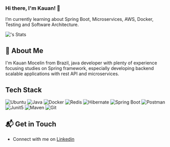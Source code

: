### Hi there, I'm Kauan! 👋
I’m currently learning about Spring Boot, Microservices, AWS, Docker, Testing and Software Architecture.

![<kauanmocelin>'s Stats](https://github-readme-stats.vercel.app/api?username=kauanmocelin&theme=vue-dark&show_icons=true&hide_border=true&count_private=true)

## 🚀 About Me
I'm Kauan Mocelin from Brazil, java developer with plenty of experience focusing studies on Spring framework, especially developing backend scalable applications with rest API and microservices.

## Tech Stack

![Ubuntu](https://img.shields.io/badge/Ubuntu-E95420?style=for-the-badge&logo=ubuntu&logoColor=white) ![Java](https://img.shields.io/badge/Java-ED8B00?style=for-the-badge&logo=openjdk&logoColor=white) ![Docker](https://img.shields.io/badge/Docker-2CA5E0?style=for-the-badge&logo=docker&logoColor=white) ![Redis](https://img.shields.io/badge/redis-%23DD0031.svg?&style=for-the-badge&logo=redis&logoColor=white) ![Hibernate](https://img.shields.io/badge/Hibernate-59666C?style=for-the-badge&logo=Hibernate&logoColor=white) ![Spring Boot](https://img.shields.io/badge/Spring_Boot-6DB33F?style=for-the-badge&logo=spring-boot&logoColor=white) ![Postman](https://img.shields.io/badge/Postman-FF6C37?style=for-the-badge&logo=Postman&logoColor=white) ![Junit5](https://img.shields.io/badge/Junit5-25A162?style=for-the-badge&logo=junit5&logoColor=white) ![Maven](https://img.shields.io/badge/apache_maven-C71A36?style=for-the-badge&logo=apachemaven&logoColor=white) ![Git](https://img.shields.io/badge/GIT-E44C30?style=for-the-badge&logo=git&logoColor=white
)


## 📬 Get in Touch
- Connect with me on [Linkedin](https://www.linkedin.com/in/kauanmocelin/)
